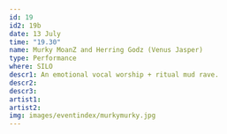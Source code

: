 ```yaml
---
id: 19
id2: 19b
date: 13 July
time: "19.30"
name: Murky MoanZ and Herring Godz (Venus Jasper)
type: Performance
where: SILO
descr1: An emotional vocal worship + ritual mud rave.
descr2: 
descr3: 
artist1:
artist2:
img: images/eventindex/murkymurky.jpg
---
```

